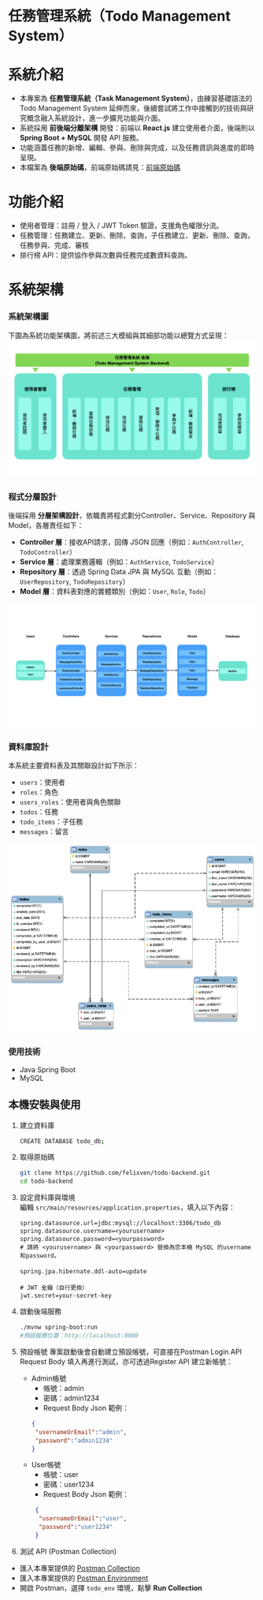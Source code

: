 # 任務管理系統（Todo Management System）

# 系統介紹
- 本專案為 **任務管理系統（Task Management System）**，由練習基礎語法的 Todo Management System 延伸而來，後續嘗試將工作中接觸到的技術與研究概念融入系統設計，進一步擴充功能與介面。  
- 系統採用 **前後端分離架構** 開發：前端以 **React.js** 建立使用者介面，後端則以 **Spring Boot + MySQL** 開發 API 服務。  
- 功能涵蓋任務的新增、編輯、參與、刪除與完成，以及任務資訊與進度的即時呈現。 
- 本檔案為 **後端原始碼**，前端原始碼請見：[前端原始碼](https://github.com/felixven/todo-frontend.git)

# 功能介紹
- 使用者管理：註冊 / 登入 / JWT Token 驗證，支援角色權限分流。
- 任務管理：任務建立、更新、刪除、查詢，子任務建立、更新、刪除、查詢，任務參與、完成、審核
- 排行榜 API：提供協作參與次數與任務完成數資料查詢。

# 系統架構
### 系統架構圖
下圖為系統功能架構圖，將前述三大模組與其細部功能以總覽方式呈現：
![Backend Architecture](docs/todo-backend-architecture.png)
<br/>

### 程式分層設計
後端採用 **分層架構設計**，依職責將程式劃分Controller、Service、Repository 與 Model，各層責任如下：
- **Controller 層**：接收API請求，回傳 JSON 回應（例如：`AuthController`, `TodoController`）  
- **Service 層**：處理業務邏輯（例如：`AuthService`, `TodoService`）  
- **Repository 層**：透過 Spring Data JPA 與 MySQL 互動（例如：`UserRepository`, `TodoRepository`）  
- **Model 層**：資料表對應的實體類別（例如：`User`, `Role`, `Todo`）

![Spring Boot MVC Flow](docs/todo-springboot-mvc-flow.png)
<br/>

### 資料庫設計
本系統主要資料表及其關聯設計如下所示：
- `users`：使用者  
- `roles`：角色  
- `users_roles`：使用者與角色關聯  
- `todos`：任務  
- `todo_items`：子任務  
- `messages`：留言  

![Todo ERD](docs/todo-erd.png)

### 使用技術
- Java Spring Boot
- MySQL

## 本機安裝與使用
1. 建立資料庫
   ```bash
   CREATE DATABASE todo_db;
   ```
2. 取得原始碼
   ```bash
   git clone https://github.com/felixven/todo-backend.git
   cd todo-backend
   ```
   
3. 設定資料庫與環境  
   編輯 `src/main/resources/application.properties`，填入以下內容：

   ```properties
   spring.datasource.url=jdbc:mysql://localhost:3306/todo_db
   spring.datasource.username=<yourusername>
   spring.datasource.password=<yourpassword>
   # 請將 <yourusername> 與 <yourpassword> 替換為您本機 MySQL 的username和password。

   spring.jpa.hibernate.ddl-auto=update

   # JWT 金鑰（自行更換）
   jwt.secret=your-secret-key
   ```
   
4. 啟動後端服務
   ```bash
   ./mvnw spring-boot:run
   #預設服務位置：http://localhost:8080
   ```
   
5. 預設帳號
   專案啟動後會自動建立預設帳號，可直接在Postman Login API Request Body 填入再進行測試，亦可透過Register API 建立新帳號：
    - Admin帳號
        - 帳號：admin
        - 密碼：admin1234
        - Request Body Json 範例：
        ```json
        {
         "usernameOrEmail":"admin",
         "password":"admin1234"
        } 
        ```
    - User帳號
        - 帳號：user
        - 密碼：user1234
        - Request Body Json 範例：
       ```json
        {
         "usernameOrEmail":"user",
         "password":"user1234"
        } 
        ``` 
6. 測試 API (Postman Collection)
  - 匯入本專案提供的 [Postman Collection](docs/Spring_Boot_Todo_API.json)
  - 匯入本專案提供的 [Postman Environment](docs/todo_env.json)
  - 開啟 Postman，選擇 `todo_env` 環境，點擊 **Run Collection**